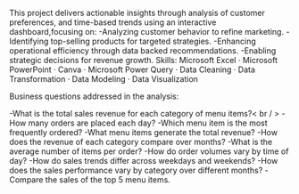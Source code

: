 This project delivers actionable insights through analysis of customer preferences, and time-based trends using an interactive dashboard,focusing on:
-Analyzing customer behavior to refine marketing.
-Identifying top-selling products for targeted strategies.
-Enhancing operational efficiency through data backed recommendations.
-Enabling strategic decisions for revenue growth.
Skills: Microsoft Excel · Microsoft PowerPoint · Canva · Microsoft Power Query · Data Cleaning · Data Transformation · Data Modeling · Data Visualization

Business questions addressed in the analysis:

-What is the total sales revenue for each category of menu items?< br / >
-How many orders are placed each day?
-Which menu item is the most frequently ordered?
-What menu items generate the total revenue?
-How does the revenue of each category compare over months?
-What is the average number of items per order?
-How do order volumes vary by time of day?
-How do sales trends differ across weekdays and weekends?
-How does the sales performance vary by category over different months?
-Compare the sales of the top 5 menu items.
